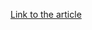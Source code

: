 [Link to the article](https://www.huntress.com/blog/healthcare-in-the-crosshairs-insights-from-our-2024-cyber-threat-report)
